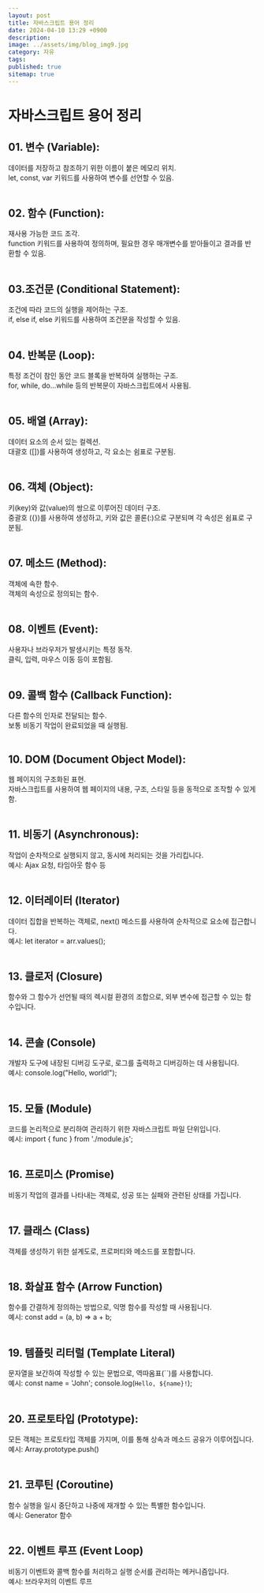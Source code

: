 ```yaml
---
layout: post
title: 자바스크립트 용어 정리
date: 2024-04-10 13:29 +0900
description: 
image: ../assets/img/blog_img9.jpg
category: 자유
tags: 
published: true
sitemap: true
---
```

# 자바스크립트 용어 정리

## 01. 변수 (Variable):   
데이터를 저장하고 참조하기 위한 이름이 붙은 메모리 위치.   
let, const, var 키워드를 사용하여 변수를 선언할 수 있음.   
<br>   

## 02. 함수 (Function):   
재사용 가능한 코드 조각.   
function 키워드를 사용하여 정의하며, 필요한 경우 매개변수를 받아들이고 결과를 반환할 수 있음.   
<br>   

## 03.조건문 (Conditional Statement):   
조건에 따라 코드의 실행을 제어하는 구조.   
if, else if, else 키워드를 사용하여 조건문을 작성할 수 있음.   
<br>   
 
## 04. 반복문 (Loop):   
특정 조건이 참인 동안 코드 블록을 반복하여 실행하는 구조.   
for, while, do...while 등의 반복문이 자바스크립트에서 사용됨.   
<br>   

## 05. 배열 (Array):   
데이터 요소의 순서 있는 컬렉션.   
대괄호 ([])를 사용하여 생성하고, 각 요소는 쉼표로 구분됨.   
<br>   

## 06. 객체 (Object):   
키(key)와 값(value)의 쌍으로 이루어진 데이터 구조.   
중괄호 ({})를 사용하여 생성하고, 키와 값은 콜론(:)으로 구분되며 각 속성은 쉼표로 구분됨.   
<br>   
 
## 07. 메소드 (Method):   
객체에 속한 함수.   
객체의 속성으로 정의되는 함수.   
<br>

## 08. 이벤트 (Event):   
사용자나 브라우저가 발생시키는 특정 동작.   
클릭, 입력, 마우스 이동 등이 포함됨.   
<br>   

## 09. 콜백 함수 (Callback Function):   
다른 함수의 인자로 전달되는 함수.   
보통 비동기 작업이 완료되었을 때 실행됨.   
<br>   

## 10. DOM (Document Object Model):   
웹 페이지의 구조화된 표현.   
자바스크립트를 사용하여 웹 페이지의 내용, 구조, 스타일 등을 동적으로 조작할 수 있게 함.   
<br>   

## 11. 비동기 (Asynchronous):    
작업이 순차적으로 실행되지 않고, 동시에 처리되는 것을 가리킵니다.   
예시: Ajax 요청, 타임아웃 함수 등    
<br>

## 12. 이터레이터 (Iterator)   
데이터 집합을 반복하는 객체로, next() 메소드를 사용하여 순차적으로 요소에 접근합니다.   
예시: let iterator = arr.values();   
<br>   

## 13. 클로저 (Closure)   
함수와 그 함수가 선언될 때의 렉시컬 환경의 조합으로, 외부 변수에 접근할 수 있는 함수입니다.   
<br>   

## 14. 콘솔 (Console)   
개발자 도구에 내장된 디버깅 도구로, 로그를 출력하고 디버깅하는 데 사용됩니다.   
예시: console.log("Hello, world!");   
<br>   
 
## 15. 모듈 (Module)   
코드를 논리적으로 분리하여 관리하기 위한 자바스크립트 파일 단위입니다.   
예시: import { func } from './module.js';   
<br>   

## 16. 프로미스 (Promise)   
비동기 작업의 결과를 나타내는 객체로, 성공 또는 실패와 관련된 상태를 가집니다.   
<br>   

## 17. 클래스 (Class)   
객체를 생성하기 위한 설계도로, 프로퍼티와 메소드를 포함합니다.   
<br>   

## 18. 화살표 함수 (Arrow Function)   
함수를 간결하게 정의하는 방법으로, 익명 함수를 작성할 때 사용됩니다.   
예시: const add = (a, b) => a + b;   
<br>   

## 19. 템플릿 리터럴 (Template Literal)   
문자열을 보간하여 작성할 수 있는 문법으로, 역따옴표(``)를 사용합니다.   
예시: const name = 'John'; console.log(`Hello, ${name}!`);   
<br>   

## 20. 프로토타입 (Prototype):   
모든 객체는 프로토타입 객체를 가지며, 이를 통해 상속과 메소드 공유가 이루어집니다.   
예시: Array.prototype.push()   
<br>   

## 21. 코루틴 (Coroutine)   
함수 실행을 일시 중단하고 나중에 재개할 수 있는 특별한 함수입니다.   
예시: Generator 함수   
<br>   

## 22. 이벤트 루프 (Event Loop)   
비동기 이벤트와 콜백 함수를 처리하고 실행 순서를 관리하는 메커니즘입니다.   
예시: 브라우저의 이벤트 루프   